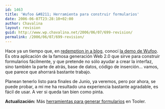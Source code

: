 ```yaml
---
id: 1463
title: 'Wufoo &#8211; Herramienta para construir formularios'
date: 2006-06-07T23:28:10+02:00
author: Chavalina
layout: revision
guid: http://www.wp.chavalina.net/2006/06/07/699-revision/
permalink: /2006/06/07/699-revision/
---
```

Hace ya un tiempo que, en <a href="http://blog.codefront.net/archives/2006/03/26/wufoo-cool-ajax-form-builder/" target="_blank">redemption in a blog</a>, conoc&iacute; <a href="http://wufoo.com/demo/" target="_blank">la demo de Wufoo</a>. Es otra aplicaci&oacute;n de la famosa generaci&oacute;n Web 2.0 que sirve para construir formularios fácilmente, y que pretende no s&oacute;lo ayudar a crear la interfaz, sino también la parte de atrás, base de datos, c&oacute;digo de inserci&oacute;n… vamos, que parece que ahorrará bastante trabajo. 

Planean tenerlo listo para finales de Junio, ya veremos, pero por ahora, se puede probar, a mi me ha resultado una experiencia bastante agradable, es fácil de usar. A ver si queda tan bien como pinta.

**Actualizaci&oacute;n:** Más <a href="http://www.tooler.com.ar/2006/03/19/herramientas-online-para-generar-formularios-web/" target="_blank">herramientas para generar formularios</a> en Tooler.